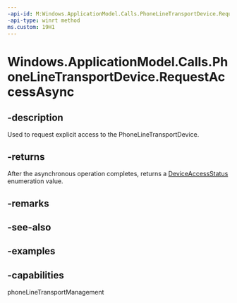 ```yaml
---
-api-id: M:Windows.ApplicationModel.Calls.PhoneLineTransportDevice.RequestAccessAsync
-api-type: winrt method
ms.custom: 19H1
---
```


<!-- Method syntax.
public IAsyncOperation<DeviceAccessStatus> PhoneLineTransportDevice.RequestAccessAsync()
-->

# Windows.ApplicationModel.Calls.PhoneLineTransportDevice.RequestAccessAsync

## -description
Used to request explicit access to the PhoneLineTransportDevice. 

## -returns
After the asynchronous operation completes, returns a [DeviceAccessStatus](../windows.devices.enumeration/deviceaccessstatus.md) enumeration value.

## -remarks

## -see-also

## -examples

## -capabilities
phoneLineTransportManagement
